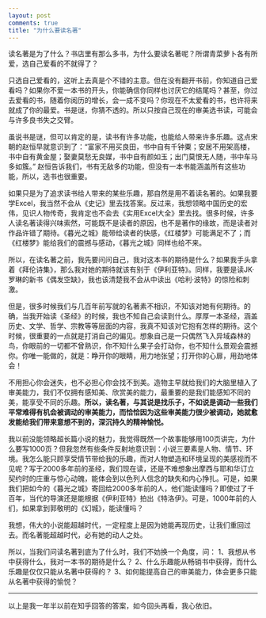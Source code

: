 ```yaml
---
layout: post
comments: true
title: "为什么要读名著"
---
```


读名著是为了什么？书店里有那么多书，为什么要读名著呢？所谓青菜萝卜各有所爱，选自己爱看的不就得了？

只选自己爱看的，这听上去真是个不错的主意。但在没有翻开书前，你知道自己爱看吗？如果你不爱一本书的开头，你能确信你同样也讨厌它的结尾吗？甚至，你过去爱看的书，随着你阅历的增长，会一成不变吗？你现在不太爱看的书，也许将来就成了你的最爱。书是谜，你猜不透的。所以只按自己现在的审美选书读，可能会与许多良书失之交臂。

虽说书是谜，但可以肯定的是，读书有许多功能，也能给人带来许多乐趣。这点宋朝的赵恒早就意识到了：“富家不用买良田，书中自有千钟粟；安居不用架高楼，书中自有黄金屋；娶妻莫愁无良媒，书中自有颜如玉；出门莫恨无人随，书中车马多如簇。” 赵恒告诉我们，书有无敌多的功能，但没有一本书能涵盖所有这些功能，所以，选书也很重要。

如果只是为了追求读书给人带来的某些乐趣，那自然是用不着读名著的。如果我要学Excel，我当然不会从《史记》里去找答案。反过来，我想领略中国历史的宏伟，见识人物传奇，我肯定也不会去《实用Excel大全》里去找。很多时候，许多人读名著读得兴味索然，可能既不是读者的原因，也不是著作的缘故，而是读者对作品许错了期待。《暮光之城》能带给读者的快感，《红楼梦》可能满足不了；而《红楼梦》能给我们的震撼与感动，《暮光之城》同样也给不来。

所以，在读名著之前，我先要问问自己，我对这本书的期待是什么？如果我手头拿着《拜伦诗集》，那么我对她的期待就该有别于《伊利亚特》。同样，我要是读JK·罗琳的新书《偶发空缺》，我也该清楚我不会从中读出《哈利·波特》的惊险和刺激。

但是，很多时候我们与几百年前写就的名著素不相识，不知该对她有何期待。的确，当我开始读《圣经》的时候，我也不知自己会读到什么。厚厚一本圣经，涵盖历史、文学、哲学、宗教等等层面的内容，我真不知该对它抱有怎样的期待。这个时候，很重要的一点就是打消自己的偏见。想象自己是一只偶然飞入异域森林的鸟，你眼前的一切都不曾熟识，你不知什么果子会打动你，也不知什么景观会震撼你。你唯一能做的，就是：睁开你的眼睛，用力地张望；打开你的心扉，用劲地体会！

不用担心你会迷失，也不必担心你会找不到美。造物主早就给我们的大脑里植入了审美能力，我们不仅拥有感知美、欣赏美的能力，最重要的是我们能感知不同的美，能享受不同的乐趣。**所以，读名著，与其说是找乐子，不如说是调动一些我们平常难得有机会被调动的审美能力，而恰恰因为这些审美能力很少被调动，她就愈发能给我们带来意想不到的，深沉持久的精神愉悦。**

我以前没能领略超长篇小说的魅力，我觉得既然一个故事能够用100页讲完，为什么要写1000页？但我忽然有些条件反射地意识到：小说三要素是人物、情节、环境。我怎么能只顾享受情节带给我的乐趣，而对人物塑造和环境呈现的美感视而不见呢？写于2000多年前的圣经，我们现在读，还是不难想象出摩西与耶和华订立契约时的庄重与惊心动魄，能体会到以色列人信念的缺失和内心挣扎。可是，如果我们把如今的《暮光之城》寄回给2000多年前的人，他们能读懂吗？即使过了千百年，当代的导演还是能根据《伊利亚特》拍出《特洛伊》。可是，1000年前的人们，如果拿到郭敬明的《幻城》，能读懂吗？

我想，伟大的小说能超越时代，一定程度上是因为她能再现历史，让我们重回过去。而名著能超越时代，必有她的动人之处。

所以，当我们问读名著到底为了什么时，我们不妨换一个角度，问：
1、我想从书中获得什么，我对一本书的期待是什么？
2、什么乐趣能从畅销书中获得，而什么乐趣是仅仅只能从名著中获得的？
3、如何能提高自己的审美能力，体会更多只能从名著中获得的愉悦？

---
以上是我一年半以前在知乎回答的答案，如今回头再看，我心依旧。
